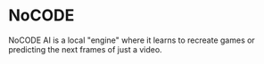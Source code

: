# NoCODE
NoCODE AI is a local "engine" where it learns to recreate games or predicting the next frames of just a video.
